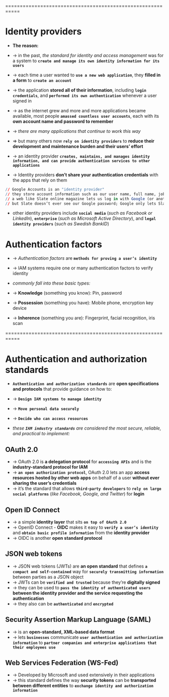 ===========================================================
# Identity providers
* **The reason:**
* -> in the past, _the standard for identity and access management_ was for a system to **`create and manage its own identity information for its users`**
* -> each time a user wanted to **`use a new web application`**, they **filled in a form** to **`create an account`**
* -> the application **stored all of their information**, including **`login credentials`**, and **`performed its own authentication`** whenever a user signed in
* -> as the internet grew and more and more applications became available, most people **`amassed countless user accounts`**, each with its **own account name and password to remember**
* -> _there are many applications that continue to work this way_

* => but many others now **`rely on identity providers`** to **reduce their development and maintenance burden and their users’ effort**
* -> an identity provider **`creates, maintains, and manages identity information, and can provide authentication services to other applications`**
* -> Identity providers **don’t share your authentication credentials** with the apps that rely on them

```r 
// Google Accounts is an "identity provider"
// they store account information such as our user name, full name, job title, and email address
// a web like Slate online magazine lets us log in with Google (or another identity provider) rather than go through the steps of entering and storing our information anew 
// but Slate doesn’t ever see our Google password; Google only lets Slate know that we’ve proven our identity. 
```

* other identity providers include **`social media`** (_such as Facebook or LinkedIn_), **`enterprise`** (_such as Microsoft Active Directory_), and **`legal identity providers`** (_such as Swedish BankID_)

# Authentication factors
* -> _Authentication factors_ are **`methods for proving a user’s identity`**
* -> IAM systems require one or many authentication factors to verify identity

* _commonly fall into these basic types:_
* -> **Knowledge** (something you know): Pin, password
* -> **Possession** (something you have): Mobile phone, encryption key device
* -> **Inherence** (something you are):	Fingerprint, facial recognition, iris scan

===========================================================
# Authentication and authorization standards
* **`Authentication and authorization standards`** are **open specifications and protocols** that provide guidance on how to:
* -> **`Design IAM systems to manage identity`**
* -> **`Move personal data securely`**
* -> **`Decide who can access resources`**

* _these **`IAM industry standards`** are considered the most secure, reliable, and practical to implement:_

## OAuth 2.0
* -> OAuth 2.0 is **a delegation protocol** for **`accessing APIs`** and is the **industry-standard protocol for IAM** 
* -> **`an open authorization protocol`**, OAuth 2.0 lets an app **access resources hosted by other web apps** on behalf of a user **without ever sharing the user’s credentials**
* -> it’s the standard that allows **`third-party developers`** to **`rely on large social platforms`** (_like Facebook, Google, and Twitter_) for **login**

## Open ID Connect
* -> a simple **identity layer** that sits **`on top of OAuth 2.0`**
* -> OpenID Connect - **OIDC** makes it easy to **`verify a user’s identity`** and **`obtain basic profile information`** from the **identity provider**
* -> OIDC is another **open standard protocol**

## JSON web tokens
* -> JSON web tokens (JWTs) are **an open standard** that defines **`a compact and self-contained`** way for **`securely transmitting information`** between parties as a JSON object 
* -> JWTs can be **`verified and trusted`** because they’re **digitally signed**
* -> they can be used to **`pass the identity of authenticated users`** **between the identity provider and the service requesting the authentication**
* -> they also can be **`authenticated`** and **`encrypted`**

## Security Assertion Markup Language (SAML)
* -> is an **open-standard, XML-based data format** 
* -> lets **`businesses`** communicate **`user authentication and authorization information`** to **`partner companies and enterprise applications that their employees use`**

## Web Services Federation (WS-Fed)
* -> Developed by Microsoft and used extensively in their applications
* -> this standard defines the way **security tokens** can be **transported between different entities** to **`exchange identity and authorization information`**